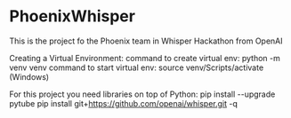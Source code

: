 # PhoenixWhisper
This is the project fo the Phoenix team in Whisper Hackathon from OpenAI

Creating a Virtual Environment:
command to create virtual env: python -m venv venv
command to start virtual env: source venv/Scripts/activate (Windows)

For this project you need libraries on top of Python:
pip install --upgrade pytube 
pip install git+https://github.com/openai/whisper.git -q

